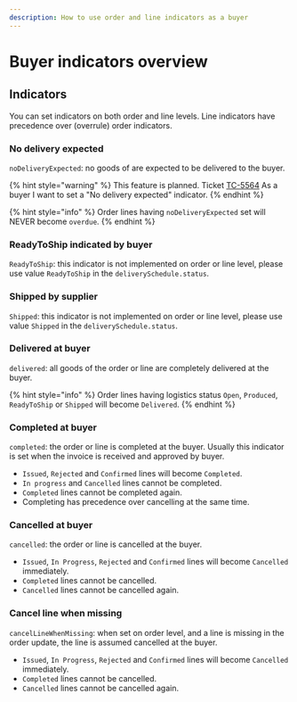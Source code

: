 ```yaml
---
description: How to use order and line indicators as a buyer
---
```


# Buyer indicators overview

## Indicators

You can set indicators on both order and line levels.
Line indicators have precedence over \(overrule\) order indicators.

### No delivery expected

`noDeliveryExpected`: no goods of are expected to be delivered to the buyer.

{% hint style="warning" %}
This feature is planned. Ticket [TC-5564](https://tradecloud.atlassian.net/browse/TC-5564)
 As a buyer I want to set a "No delivery expected" indicator.
{% endhint %}

{% hint style="info" %}
Order lines having `noDeliveryExpected` set will NEVER become `overdue`.
{% endhint %}

### ReadyToShip indicated by buyer

`ReadyToShip`: this indicator is not implemented on order or line level, please use value `ReadyToShip` in the `deliverySchedule.status`.

### Shipped by supplier

`Shipped`: this indicator is not implemented on order or line level, please use value `Shipped` in the `deliverySchedule.status`.

### Delivered at buyer

`delivered`: all goods of the order or line are completely delivered at the buyer.

{% hint style="info" %}
Order lines having logistics status `Open`, `Produced`, `ReadyToShip` or `Shipped` will become `Delivered`.
{% endhint %}

### Completed at buyer

`completed`: the order or line is completed at the buyer. Usually this indicator is set when the invoice is received and approved by buyer.

- `Issued`, `Rejected` and `Confirmed` lines will become `Completed`.
- `In progress` and `Cancelled` lines cannot be completed.
- `Completed` lines cannot be completed again.
- Completing has precedence over cancelling at the same time.

### Cancelled at buyer

`cancelled`: the order or line is cancelled at the buyer.

- `Issued`, `In Progress`, `Rejected` and `Confirmed` lines will become `Cancelled` immediately.
- `Completed` lines cannot be cancelled.
- `Cancelled` lines cannot be cancelled again.

### Cancel line when missing

`cancelLineWhenMissing`: when set on order level, and a line is missing in the order update, the line is assumed cancelled at the buyer.

- `Issued`, `In Progress`, `Rejected` and `Confirmed` lines will become `Cancelled` immediately.
- `Completed` lines cannot be cancelled.
- `Cancelled` lines cannot be cancelled again.
